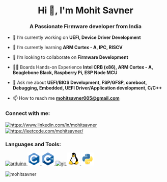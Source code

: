 <h1 align="center">Hi 👋, I'm Mohit Savner</h1>
<h3 align="center">A Passionate Firmware developer from India</h3>

- 🔭 I’m currently working on **UEFI, Device Driver Development**

- 🌱 I’m currently learning **ARM Cortex - A, IPC, RISCV**

- 👯 I’m looking to collaborate on **Firmware Development**

- 👨‍💻 Boards Hands-on Experience **Intel CRB (x86), ARM Cortex - A, Beaglebone Black, Raspberry Pi, ESP Node MCU**

- 💬 Ask me about **UEFI/BIOS Development, FSP/GFSP, coreboot, Debugging, Embedded, UEFI Driver/Application development, C/C++**

- 📫 How to reach me **mohitsavner005@gmail.com**

<h3 align="left">Connect with me:</h3>
<p align="left">
<a href="https://linkedin.com/in/https://www.linkedin.com/in/mohitsavner" target="blank"><img align="center" src="https://raw.githubusercontent.com/rahuldkjain/github-profile-readme-generator/master/src/images/icons/Social/linked-in-alt.svg" alt="https://www.linkedin.com/in/mohitsavner" height="30" width="40" /></a>
<a href="https://www.leetcode.com/https://leetcode.com/mohitsavner/" target="blank"><img align="center" src="https://raw.githubusercontent.com/rahuldkjain/github-profile-readme-generator/master/src/images/icons/Social/leet-code.svg" alt="https://leetcode.com/mohitsavner/" height="30" width="40" /></a>
</p>

<h3 align="left">Languages and Tools:</h3>
<p align="left"> <a href="https://www.arduino.cc/" target="_blank" rel="noreferrer"> <img src="https://cdn.worldvectorlogo.com/logos/arduino-1.svg" alt="arduino" width="40" height="40"/> </a> <a href="https://www.cprogramming.com/" target="_blank" rel="noreferrer"> <img src="https://raw.githubusercontent.com/devicons/devicon/master/icons/c/c-original.svg" alt="c" width="40" height="40"/> </a> <a href="https://www.w3schools.com/cpp/" target="_blank" rel="noreferrer"> <img src="https://raw.githubusercontent.com/devicons/devicon/master/icons/cplusplus/cplusplus-original.svg" alt="cplusplus" width="40" height="40"/> </a> <a href="https://git-scm.com/" target="_blank" rel="noreferrer"> <img src="https://www.vectorlogo.zone/logos/git-scm/git-scm-icon.svg" alt="git" width="40" height="40"/> </a> <a href="https://www.linux.org/" target="_blank" rel="noreferrer"> <img src="https://raw.githubusercontent.com/devicons/devicon/master/icons/linux/linux-original.svg" alt="linux" width="40" height="40"/> </a> <a href="https://www.python.org" target="_blank" rel="noreferrer"> <img src="https://raw.githubusercontent.com/devicons/devicon/master/icons/python/python-original.svg" alt="python" width="40" height="40"/> </a> </p>

<p><img align="center" src="https://github-readme-stats.vercel.app/api/top-langs?username=mohitsavner&show_icons=true&theme=dark&locale=en&layout=compact" alt="mohitsavner" /></p>
